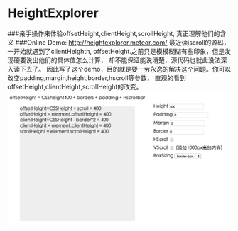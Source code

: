 # HeightExplorer
###亲手操作来体验offsetHeight,clientHeight,scrollHeight, 真正理解他们的含义
###Online Demo: http://heightexplorer.meteor.com/
最近读iscroll的源码，一开始就遇到了clientHeighth, offsetHeight.之前只是模模糊糊有些印象，但是发现硬要说出他们的具体值怎么计算，
却不能保证能说清楚，源代码也就此没法深入读下去了。
因此写了这个demo，目的就是要一劳永逸的解决这个问题。你可以改变padding,margin,height,border,hscroll等参数，
直观的看到offsetHeight,clientHeight,scrollHeight的改变。
 ![image](https://github.com/eeandrew/ReadmeResource/blob/master/img/Height/exp.png)
